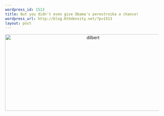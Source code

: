 ```yaml
--- 
wordpress_id: 1513
title: But you didn't even give Obama's perestroika a chance!
wordpress_url: http://blog.6thdensity.net/?p=1513
layout: post
---
```

<div align=center><img src="http://blog.6thdensity.net/wp-content/uploads/2009/06/dilbert.gif" alt="dilbert" title="dilbert" width="560" height="251"   /></div>
